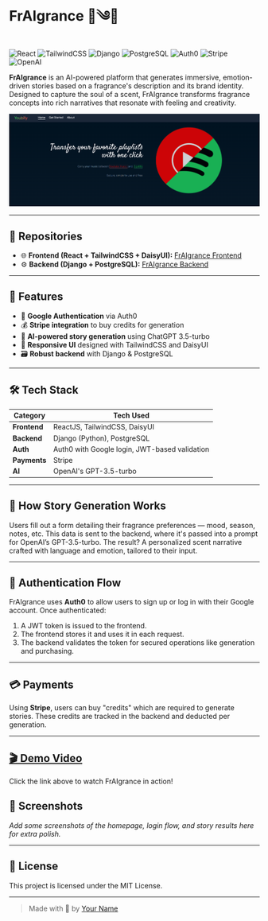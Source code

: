 # FrAIgrance 🌸༄👃
![React](https://img.shields.io/badge/React-20232A?style=for-the-badge&logo=react&logoColor=61DAFB) ![TailwindCSS](https://img.shields.io/badge/TailwindCSS-38B2AC?style=for-the-badge&logo=tailwindcss&logoColor=white) ![Django](https://img.shields.io/badge/Django-092E20?style=for-the-badge&logo=django&logoColor=green) ![PostgreSQL](https://img.shields.io/badge/PostgreSQL-4169E1?style=for-the-badge&logo=postgresql&logoColor=white) ![Auth0](https://img.shields.io/badge/Auth0-EB5424?style=for-the-badge&logo=auth0&logoColor=white) ![Stripe](https://img.shields.io/badge/Stripe-635BFF?style=for-the-badge&logo=stripe&logoColor=white) ![OpenAI](https://img.shields.io/badge/OpenAI-412991?style=for-the-badge&logo=openai&logoColor=white)

**FrAIgrance** is an AI-powered platform that generates immersive, emotion-driven stories based on a fragrance's description and its brand identity. Designed to capture the soul of a scent, FrAIgrance transforms fragrance concepts into rich narratives that resonate with feeling and creativity.

![error image](https://github.com/AlexandruCrisan/Youbify/blob/master/brosura_res/Home.PNG?raw=true) 

---

## 🔗 Repositories

- 🌐 **Frontend (React + TailwindCSS + DaisyUI):** [FrAIgrance Frontend](https://github.com/your-username/fraagrance-frontend)
- ⚙️ **Backend (Django + PostgreSQL):** [FrAIgrance Backend](https://github.com/your-username/fraagrance-backend)

---

## 🌟 Features

- 🔐 **Google Authentication** via Auth0
- 💰 **Stripe integration** to buy credits for generation
- 🧠 **AI-powered story generation** using ChatGPT 3.5-turbo
- 📱 **Responsive UI** designed with TailwindCSS and DaisyUI
- 🗃️ **Robust backend** with Django & PostgreSQL

---

## 🛠️ Tech Stack

| Category       | Tech Used                                      |
|----------------|------------------------------------------------|
| **Frontend**   | ReactJS, TailwindCSS, DaisyUI                  |
| **Backend**    | Django (Python), PostgreSQL                    |
| **Auth**       | Auth0 with Google login, JWT-based validation  |
| **Payments**   | Stripe                                         |
| **AI**         | OpenAI's GPT-3.5-turbo                         |

---

## 🧠 How Story Generation Works

Users fill out a form detailing their fragrance preferences — mood, season, notes, etc. This data is sent to the backend, where it's passed into a prompt for OpenAI’s GPT-3.5-turbo. The result? A personalized scent narrative crafted with language and emotion, tailored to their input.

---

## 🔑 Authentication Flow

FrAIgrance uses **Auth0** to allow users to sign up or log in with their Google account. Once authenticated:

1. A JWT token is issued to the frontend.
2. The frontend stores it and uses it in each request.
3. The backend validates the token for secured operations like generation and purchasing.

---

## 💳 Payments

Using **Stripe**, users can buy "credits" which are required to generate stories. These credits are tracked in the backend and deducted per generation.

---

## [🎬 Demo Video](https://youtu.be/Ch4vuQ4F09I)


Click the link above to watch FrAIgrance in action!

## 📸 Screenshots

_Add some screenshots of the homepage, login flow, and story results here for extra polish._

---

## 📜 License

This project is licensed under the MIT License.

---

> Made with 💐 by [Your Name](https://github.com/your-username)
